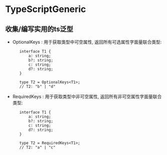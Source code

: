 # TypeScriptGeneric
## 收集/编写实用的ts泛型

- OptionalKeys : 用于获取类型中可空属性, 返回所有可选属性字面量联合类型:
   ```
      interface T1 {
          a: string;
          b?: string;
          c: string;
          d?: string;
      }

      type T2 = OptionalKeys<T1>;
      // T2: "b" | "d" 
    ```

- RequiredKeys : 用于获取类型中非可空属性, 返回所有非可空属性字面量联合类型:

   ```
      interface T1 {
          a: string;
          b?: string;
          c: string;
          d?: string;
      }

      type T2 = RequiredKeys<T1>;
      // T2: "a" | "c" 
    ```

